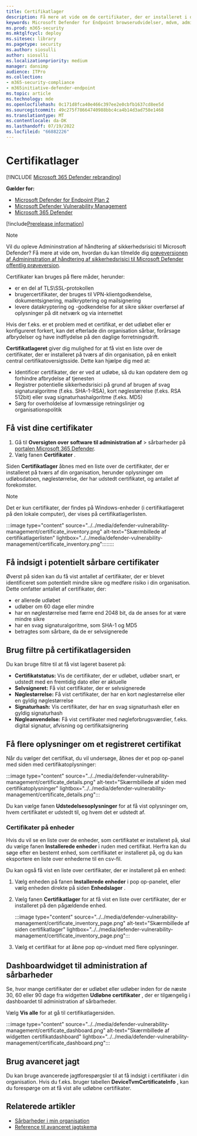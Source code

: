 ```yaml
---
title: Certifikatlager
description: Få mere at vide om de certifikater, der er installeret i dit miljø
keywords: Microsoft Defender for Endpoint browserudvidelser, mdvm, administration af sårbarheder
ms.prod: m365-security
ms.mktglfcycl: deploy
ms.sitesec: library
ms.pagetype: security
ms.author: siosulli
author: siosulli
ms.localizationpriority: medium
manager: dansimp
audience: ITPro
ms.collection:
- m365-security-compliance
- m365initiative-defender-endpoint
ms.topic: article
ms.technology: mde
ms.openlocfilehash: 0c171d8fca40e466c397ee2e0cbfb1637cd8ee5d
ms.sourcegitcommit: 49c275f78664740988bbc4ca4b14d3ad758e1468
ms.translationtype: MT
ms.contentlocale: da-DK
ms.lasthandoff: 07/19/2022
ms.locfileid: "66882226"
---
```

# <a name="certificate-inventory"></a>Certifikatlager

[!INCLUDE [Microsoft 365 Defender rebranding](../../includes/microsoft-defender.md)]

**Gælder for:**

- [Microsoft Defender for Endpoint Plan 2](https://go.microsoft.com/fwlink/?linkid=2154037)
- [Microsoft Defender Vulnerability Management](index.yml)
- [Microsoft 365 Defender](https://go.microsoft.com/fwlink/?linkid=2118804)

[!include[Prerelease information](../../includes/prerelease.md)]

>[!Note]
> Vil du opleve Admininstration af håndtering af sikkerhedsrisici til Microsoft Defender? Få mere at vide om, hvordan du kan tilmelde dig [prøveversionen af Admininstration af håndtering af sikkerhedsrisici til Microsoft Defender offentlig prøveversion](../defender-vulnerability-management/get-defender-vulnerability-management.md).

Certifikater kan bruges på flere måder, herunder:

- er en del af TLS\SSL-protokollen
- brugercertifikater, der bruges til VPN-klientgodkendelse, dokumentsignering, mailkryptering og mailsignering
- levere datakryptering og -godkendelse for at sikre sikker overførsel af oplysninger på dit netværk og via internettet

Hvis der f.eks. er et problem med et certifikat, er det udløbet eller er konfigureret forkert, kan det efterlade din organisation sårbar, forårsage afbrydelser og have indflydelse på den daglige forretningsdrift.

**Certifikatlageret** giver dig mulighed for at få vist en liste over de certifikater, der er installeret på tværs af din organisation, på en enkelt central certifikatoversigtsside. Dette kan hjælpe dig med at:

- Identificer certifikater, der er ved at udløbe, så du kan opdatere dem og forhindre afbrydelse af tjenesten
- Registrer potentielle sikkerhedsrisici på grund af brugen af svag signaturalgoritme (f.eks. SHA-1-RSA), kort nøglestørrelse (f.eks. RSA 512bit) eller svag signaturhashalgoritme (f.eks. MD5)
- Sørg for overholdelse af lovmæssige retningslinjer og organisationspolitik

## <a name="view-your-certificates"></a>Få vist dine certifikater

1. Gå til **Oversigten over** **software til administration af** >  sårbarheder på [portalen Microsoft 365 Defender](https://security.microsoft.com).
2. Vælg fanen **Certifikater** .

Siden **Certifikatlager** åbnes med en liste over de certifikater, der er installeret på tværs af din organisation, herunder oplysninger om udløbsdatoen, nøglestørrelse, der har udstedt certifikatet, og antallet af forekomster.

>[!Note]
>Det er kun certifikater, der findes på Windows-enheder (i certifikatlageret på den lokale computer), der vises på certifikatlagerlisten.

   :::image type="content" source="../../media/defender-vulnerability-management/certificate_inventory.png" alt-text="Skærmbillede af certifikatlagerlisten" lightbox="../../media/defender-vulnerability-management/certificate_inventory.png"::::::::

## <a name="gain-insights-into-potentially-vulnerable-certificates"></a>Få indsigt i potentielt sårbare certifikater

Øverst på siden kan du få vist antallet af certifikater, der er blevet identificeret som potentielt mindre sikre og medføre risiko i din organisation. Dette omfatter antallet af certifikater, der:

- er allerede udløbet
- udløber om 60 dage eller mindre
- har en nøglestørrelse med færre end 2048 bit, da de anses for at være mindre sikre
- har en svag signaturalgoritme, som SHA-1 og MD5
- betragtes som sårbare, da de er selvsignerede

## <a name="use-filters-on-the-certificate-inventory-page"></a>Brug filtre på certifikatlagersiden

Du kan bruge filtre til at få vist lageret baseret på:

- **Certifikatstatus:** Vis de certifikater, der er udløbet, udløber snart, er udstedt med en fremtidig dato eller er aktuelle
- **Selvsigneret:** Få vist certifikater, der er selvsignerede
- **Nøglestørrelse:** Få vist certifikater, der har en kort nøglestørrelse eller en gyldig nøglestørrelse
- **Signaturhash:** Vis certifikater, der har en svag signaturhash eller en gyldig signaturhash
- **Nøgleanvendelse:** Få vist certifikater med nøgleforbrugsværdier, f.eks. digital signatur, afvisning og certifikatsignering

## <a name="get-more-information-on-a-discovered-certificate"></a>Få flere oplysninger om et registreret certifikat

Når du vælger det certifikat, du vil undersøge, åbnes der et pop op-panel med siden med certifikatoplysninger:

   :::image type="content" source="../../media/defender-vulnerability-management/certificate_details.png" alt-text="Skærmbillede af siden med certifikatoplysninger" lightbox="../../media/defender-vulnerability-management/certificate_details.png":::

Du kan vælge fanen **Udstedelsesoplysninger** for at få vist oplysninger om, hvem certifikatet er udstedt til, og hvem det er udstedt af.

### <a name="certificates-on-devices"></a>Certifikater på enheder

Hvis du vil se en liste over de enheder, som certifikatet er installeret på, skal du vælge fanen **Installerede enheder** i ruden med certifikat. Herfra kan du søge efter en bestemt enhed, som certifikatet er installeret på, og du kan eksportere en liste over enhederne til en csv-fil.

Du kan også få vist en liste over certifikater, der er installeret på en enhed:

1. Vælg enheden på fanen **Installerede enheder** i pop op-panelet, eller vælg enheden direkte på siden **Enhedslager** .
2. Vælg fanen **Certifikatlager** for at få vist en liste over certifikater, der er installeret på den pågældende enhed.

   :::image type="content" source="../../media/defender-vulnerability-management/certificate_inventory_page.png" alt-text="Skærmbillede af siden certifikatlager" lightbox="../../media/defender-vulnerability-management/certificate_inventory_page.png":::

3. Vælg et certifikat for at åbne pop op-vinduet med flere oplysninger.

## <a name="vulnerability-management-dashboard-widget"></a>Dashboardwidget til administration af sårbarheder

Se, hvor mange certifikater der er udløbet eller udløber inden for de næste 30, 60 eller 90 dage fra widgetten **Udløbne certifikater** , der er tilgængelig i dashboardet til administration af sårbarheder.

Vælg **Vis alle** for at gå til certifikatlagersiden.

:::image type="content" source="../../media/defender-vulnerability-management/certificate_dashboard.png" alt-text="Skærmbillede af widgetten certifikatdashboard" lightbox="../../media/defender-vulnerability-management/certificate_dashboard.png":::

## <a name="use-advanced-hunting"></a>Brug avanceret jagt

Du kan bruge avancerede jagtforespørgsler til at få indsigt i certifikater i din organisation. Hvis du f.eks. bruger tabellen **DeviceTvmCertificateInfo** , kan du forespørge om at få vist alle udløbne certifikater.

## <a name="related-articles"></a>Relaterede artikler

- [Sårbarheder i min organisation](tvm-weaknesses.md)
- [Reference til avanceret jagtskema](../defender-endpoint/advanced-hunting-schema-reference.md)
